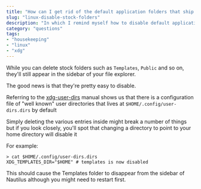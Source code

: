 ```yaml
---
title: "How can I get rid of the default application folders that ship with my Linux distro?"
slug: "linux-disable-stock-folders"
description: "In which I remind myself how to disable default application folders in Linux"
category: "questions"
tags:
- "housekeeping"
- "linux"
- "xdg"
---
```


While you can delete stock folders such as `Templates`, `Public` and so on, they'll still appear in the sidebar of your file explorer.

The good news is that they're pretty easy to disable.

Referring to the [xdg-user-dirs](https://freedesktop.org/wiki/Software/xdg-user-dirs/#settings) manual shows us that there is a configuration file of "well known" user directories that lives at `$HOME/.config/user-dirs.dirs` by default

Simply deleting the various entries inside might break a number of things but if you look closely, you'll spot that changing a directory to point to your home directory will disable it

For example:

```shell
> cat $HOME/.config/user-dirs.dirs
XDG_TEMPLATES_DIR="$HOME" # templates is now disabled
```

This should cause the Templates folder to disappear from the sidebar of Nautilus although you might need to restart first.
